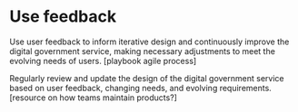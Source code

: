 # Use feedback

Use user feedback to inform iterative design and continuously improve the digital government service, making necessary adjustments to meet the evolving needs of users. \[playbook agile process]

Regularly review and update the design of the digital government service based on user feedback, changing needs, and evolving requirements. \[resource on how teams maintain products?]
